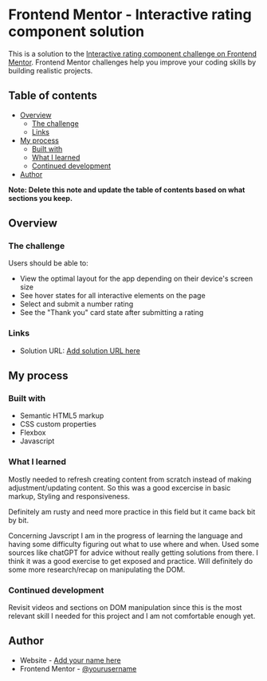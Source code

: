 # Frontend Mentor - Interactive rating component solution

This is a solution to the [Interactive rating component challenge on Frontend Mentor](https://www.frontendmentor.io/challenges/interactive-rating-component-koxpeBUmI). Frontend Mentor challenges help you improve your coding skills by building realistic projects.

## Table of contents

- [Overview](#overview)
  - [The challenge](#the-challenge)
  - [Links](#links)
- [My process](#my-process)
  - [Built with](#built-with)
  - [What I learned](#what-i-learned)
  - [Continued development](#continued-development)
- [Author](#author)

**Note: Delete this note and update the table of contents based on what sections you keep.**

## Overview

### The challenge

Users should be able to:

- View the optimal layout for the app depending on their device's screen size
- See hover states for all interactive elements on the page
- Select and submit a number rating
- See the "Thank you" card state after submitting a rating

### Links

- Solution URL: [Add solution URL here](https://kevin-oversluizen.github.io/interactive-rating/)

## My process

### Built with

- Semantic HTML5 markup
- CSS custom properties
- Flexbox
- Javascript

### What I learned

Mostly needed to refresh creating content from scratch instead of making adjustment/updating content.
So this was a good excercise in basic markup, Styling and responsiveness.

Definitely am rusty and need more practice in this field but it came back bit by bit.

Concerning Javscript I am in the progress of learning the language and having some difficulty figuring out what to use where and when. Used some sources like chatGPT for advice without really getting solutions from there.
I think it was a good exercise to get exposed and practice. Will definitely do some more research/recap on manipulating the DOM.

### Continued development

Revisit videos and sections on DOM manipulation since this is the most relevant skill I needed for this project and I am not comfortable enough yet.

## Author

- Website - [Add your name here](https://www.your-site.com)
- Frontend Mentor - [@yourusername](https://www.frontendmentor.io/profile/yourusername)
